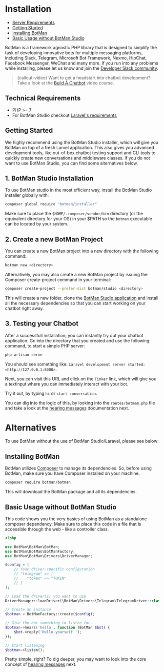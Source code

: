 # Installation

- [Server Requirements](#requirements)
- [Getting Started](#getting-started)
- [Installing BotMan](#installation)
- [Basic Usage without BotMan Studio](#basic-usage-without-botman-studio)

BotMan is a framework agnostic PHP library that is designed to simplify the task of developing innovative bots for multiple messaging platforms, including Slack, Telegram, Microsoft Bot Framework, Nexmo, HipChat, Facebook Messenger, WeChat and many more. If you run into any problems while installing, please let us know and join the [Developer Slack community](https://slack.botman.io).

> {callout-video} Want to get a headstart into chatbot development? Take a look at the [Build A Chatbot](https://buildachatbot.io) video course.

<a id="requirements"></a>
## Technical Requirements

- PHP >= 7
- For BotMan Studio checkout [Laravel's requirements](https://laravel.com/docs/5.5/installation#server-requirements)

<a id="getting-started"></a>
## Getting Started

We highly recommend using the BotMan Studio installer, which will give you BotMan on top of a fresh Larvel application. This also gives you advanced development tools, like out-of-box chatbot testing support and CLI tools to quickly create new conversations and middleware classes. If you do not want to use BotMan Studio, you can find some alternatives below.

<a id="studio-installation"></a>
## 1. BotMan Studio Installation

To use BotMan studio in the most efficient way, install the BotMan Studio installer globally with:

```sh
composer global require "botman/installer"
```

Make sure to place the `$HOME/.composer/vendor/bin` directory (or the equivalent directory for your OS) in your $PATH so the `botman` executable can be located by your system.

## 2. Create a new BotMan Project

You can create a new BotMan project into a new directory with the following command:

```sh
botman new <directory>
```

Alternatively, you may also create a new BotMan project by issuing the Composer create-project command in your terminal:

```sh
composer create-project --prefer-dist botman/studio <directory>
```

This will create a new folder, clone the [BotMan Studio application](https://github.com/botman/studio) and install all the necessary dependencies so that you can start working on your chatbot right away.

## 3. Testing your Chatbot

After a successfull installation, you can instantly try out your chatbot application. Go into the directory that you created and use the following command, to start a simple PHP server:

```sh
php artisan serve
```

You should see something like: `Laravel development server started: <http://127.0.0.1:8000>`.

Next, you can visit this URL and click on the `Tinker` link, which will give you a textinput where you can immediately interact with your bot.

Try it out, by typing `hi` or `start conversation`.

You can dig into the logic of this, by looking into the `routes/botman.php` file and take a look at the [hearing messages](/__version__/receiving) documentation next.

# Alternatives

To use BotMan without the use of BotMan Studio/Laravel, please see below:

<a id="installation"></a>
## Installing BotMan

BotMan utilizes [Composer](https://getcomposer.org/) to manage its dependencies. So, before using BotMan, make sure you have Composer installed on your machine.

```sh
composer require botman/botman
```

This will download the BotMan package and all its dependencies.

<a id="basic-usage-without-botman-studio"></a>
## Basic Usage without BotMan Studio

This code shows you the very basics of using BotMan as a standalone composer dependency.
Make sure to place this code in a file that is accessible through the web - like a controller class.

```php
<?php

use BotMan\BotMan\BotMan;
use BotMan\BotMan\BotManFactory;
use BotMan\BotMan\Drivers\DriverManager;

$config = [
    // Your driver-specific configuration
    // "telegram" => [
    //    "token" => "TOKEN"
    // ]
];

// Load the driver(s) you want to use
DriverManager::loadDriver(\BotMan\Drivers\Telegram\TelegramDriver::class);

// Create an instance
$botman = BotManFactory::create($config);

// Give the bot something to listen for.
$botman->hears('hello', function (BotMan $bot) {
    $bot->reply('Hello yourself.');
});

// Start listening
$botman->listen();
```

Pretty simple, right? To dig deeper, you may want to look into the core concept of [hearing messages](/__version__/receiving) next.
